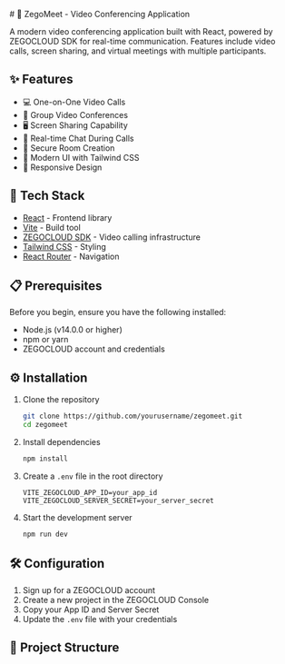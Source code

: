  # 🎥 ZegoMeet - Video Conferencing Application

A modern video conferencing application built with React, powered by ZEGOCLOUD SDK for real-time communication. Features include video calls, screen sharing, and virtual meetings with multiple participants.

## ✨ Features

- 💻 One-on-One Video Calls
- 👥 Group Video Conferences
- 🖥️ Screen Sharing Capability
- 💬 Real-time Chat During Calls
- 🔐 Secure Room Creation
- 🎨 Modern UI with Tailwind CSS
- 📱 Responsive Design

## 🚀 Tech Stack

- [React](https://reactjs.org/) - Frontend library
- [Vite](https://vitejs.dev/) - Build tool
- [ZEGOCLOUD SDK](https://www.zegocloud.com/) - Video calling infrastructure
- [Tailwind CSS](https://tailwindcss.com/) - Styling
- [React Router](https://reactrouter.com/) - Navigation

## 📋 Prerequisites

Before you begin, ensure you have the following installed:
- Node.js (v14.0.0 or higher)
- npm or yarn
- ZEGOCLOUD account and credentials

## ⚙️ Installation

1. Clone the repository
    ```bash
    git clone https://github.com/yourusername/zegomeet.git
    cd zegomeet
    ```

2. Install dependencies
    ```bash
    npm install
    ```

3. Create a `.env` file in the root directory
    ```env
    VITE_ZEGOCLOUD_APP_ID=your_app_id
    VITE_ZEGOCLOUD_SERVER_SECRET=your_server_secret
    ```

4. Start the development server
    ```bash
    npm run dev
    ```

## 🛠️ Configuration

1. Sign up for a ZEGOCLOUD account
2. Create a new project in the ZEGOCLOUD Console
3. Copy your App ID and Server Secret
4. Update the `.env` file with your credentials

## 📁 Project Structure

